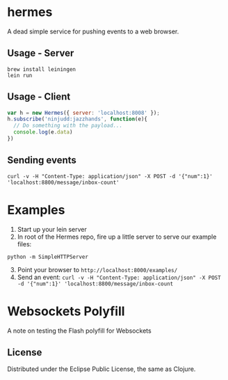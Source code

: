 # hermes

A dead simple service for pushing events to a web browser.

## Usage - Server

    brew install leiningen
    lein run

## Usage - Client

```javascript
var h = new Hermes({ server: 'localhost:8008' });
h.subscribe('ninjudd:jazzhands', function(e){
  // Do something with the payload...
  console.log(e.data)
})
```

## Sending events

    curl -v -H "Content-Type: application/json" -X POST -d '{"num":1}' 'localhost:8800/message/inbox-count'

# Examples

1. Start up your lein server 
2. In root of the Hermes repo, fire up a little server to serve our example files:

```shell
python -m SimpleHTTPServer
```

3. Point your browser to `http://localhost:8000/examples/`
4. Send an event: `curl -v -H "Content-Type: application/json" -X POST -d '{"num":1}' 'localhost:8800/message/inbox-count`

# Websockets Polyfill
A note on testing the Flash polyfill for Websockets 

## License

Distributed under the Eclipse Public License, the same as Clojure.
